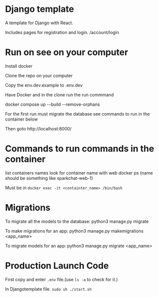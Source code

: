 # Django template
A template for Django with React.

Includes pages for registration and login.
/account/login

# Run on see on your computer

Install docker

Clone the repo on your computer

Copy the env.dev.example to .env.dev

Have Docker and in the clone run the run commmand

docker compose up --build --remove-orphans

For the first run must migrate the database see commands to run in the container below

Then goto http://localhost:8000/

# Commands to run commands in the container

list containers names look for container name with web
docker ps
(name should be something like sparkchat-web-1)

Must be in `docker exec -it <containter_name> /bin/bash`

# Migrations
To migrate all the models to the database:
python3 manage.py migrate

To make migrations for an app:
python3 manage.py makemigrations <app_name>

To migrate models for an app:
python3 manage.py migrate <app_name>

# Production Launch Code

First copy and enter `.env` file.(use `ls -a` to check for it.)

In Djangotemplate file.
```sudo sh ./start.sh```
